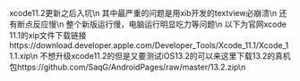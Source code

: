 xcode11.2更新之后入坑\n
其中最严重的问题是用xib开发的textview必崩溃\n
还有断点反应慢\n
整个新版运行慢，电脑运行明显吃力等问题\n
以下为官网xcode 11.1的xip文件下载链接https://download.developer.apple.com/Developer_Tools/Xcode_11.1/Xcode_11.1.xip\n
不想升级xcode11.2的但是又要测试iOS13.2的可以来这里下载13.2的真机包https://github.com/SaqG/AndroidPages/raw/master/13.2.zip\n
